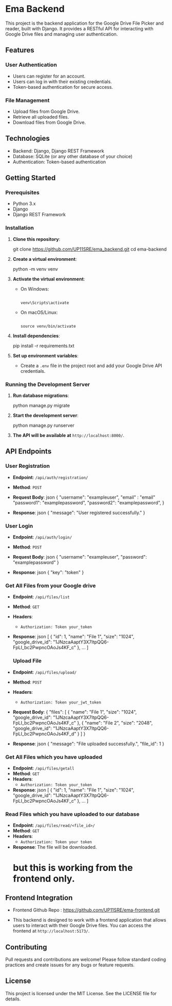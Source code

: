 # Ema Backend

This project is the backend application for the Google Drive File Picker and reader, built with Django. It provides a RESTful API for interacting with Google Drive files and managing user authentication.

## Features

### User Authentication

- Users can register for an account.
- Users can log in with their existing credentials.
- Token-based authentication for secure access.

### File Management

- Upload files from Google Drive.
- Retrieve all uploaded files.
- Download files from Google Drive.

## Technologies

- Backend: Django, Django REST Framework
- Database: SQLite (or any other database of your choice)
- Authentication: Token-based authentication

## Getting Started

### Prerequisites

- Python 3.x
- Django
- Django REST Framework

### Installation

1. **Clone this repository**:

   git clone <https://github.com/UP11SRE/ema_backend.git>
   cd ema-backend

2. **Create a virtual environment**:

   python -m venv venv

3. **Activate the virtual environment**:

   - On Windows:

     ```

     venv\Scripts\activate

     ```

   - On macOS/Linux:

     ```

     source venv/bin/activate
     ```

4. **Install dependencies**:

   pip install -r requirements.txt

5. **Set up environment variables**:
   - Create a `.env` file in the project root and add your Google Drive API credentials.

### Running the Development Server

1. **Run database migrations**:

   python manage.py migrate

2. **Start the development server**:

   python manage.py runserver

3. **The API will be available at** `http://localhost:8000/`.

## API Endpoints

### User Registration

- **Endpoint**: `/api/auth/registration/`
- **Method**: `POST`
- **Request Body**:
  json
  {
  "username": "exampleuser",
  "email" : "email"
  "password1": "examplepassword",
  "password2": "examplepassword",
  }

- **Response**:
  json
  {
  "message": "User registered successfully."
  }

### User Login

- **Endpoint**: `/api/auth/login/`
- **Method**: `POST`
- **Request Body**:
  json
  {
  "username": "exampleuser",
  "password": "examplepassword"
  }

- **Response**:
  json
  {
  "key": "token"
  }

### Get All Files from your Google drive

- **Endpoint**: `/api/files/list`
- **Method**: `GET`
- **Headers**:
  - `Authorization: Token your_token`
- **Response**:
  json
  [
  {
  "id": 1,
  "name": "File 1",
  "size": "1024",
  "google_drive_id": "1JNzcaAaptY3X7ItpQQ6-FpLI_bc2PwpncOAoJs4KF_c"
  },
  ...
  ]

  ### Upload File

- **Endpoint**: `/api/files/upload/`
- **Method**: `POST`
- **Headers**:
  - `Authorization: Token your_jwt_token`
- **Request Body**:
  {
  "files": [
  {
  "name": "File 1",
  "size": "1024",
  "google_drive_id": "1JNzcaAaptY3X7ItpQQ6-FpLI_bc2PwpncOAoJs4KF_c"
  },
  {
  "name": "File 2",
  "size": "2048",
  "google_drive_id": "1JNzcaAaptY3X7ItpQQ6-FpLI_bc2PwpncOAoJs4KF_d"
  }
  ]
  }

- **Response**:
  json
  {
  "message": "File uploaded successfully.",
  "file_id": 1
  }

### Get All Files which you have uploaded

- **Endpoint**: `/api/files/getall`
- **Method**: `GET`
- **Headers**:
  - `Authorization: Token your_token`
- **Response**:
  json
  [
  {
  "id": 1,
  "name": "File 1",
  "size": "1024",
  "google_drive_id": "1JNzcaAaptY3X7ItpQQ6-FpLI_bc2PwpncOAoJs4KF_c"
  },
  ...
  ]

### Read Files which you have uploaded to our database

- **Endpoint**: `/api/files/read/<file_id>/`
- **Method**: `GET`
- **Headers**:
  - `Authorization: Token your token`
- **Response**: The file will be downloaded.
  # but this is working from the frontend only.

## Frontend Integration

- Frontend Github Repo : https://github.com/UP11SRE/ema-frontend.git

- This backend is designed to work with a frontend application that allows users to interact with their Google Drive files. You can access the frontend at `http://localhost:5173/`.

## Contributing

Pull requests and contributions are welcome! Please follow standard coding practices and create issues for any bugs or feature requests.

## License

This project is licensed under the MIT License. See the LICENSE file for details.
